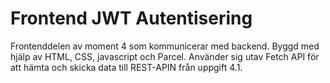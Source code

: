 # Frontend JWT Autentisering

Frontenddelen av moment 4 som kommunicerar med backend. Byggd med hjälp av HTML, CSS, javascript och Parcel. Använder sig utav Fetch API för att hämta och skicka data till REST-APIN från uppgift 4.1.
